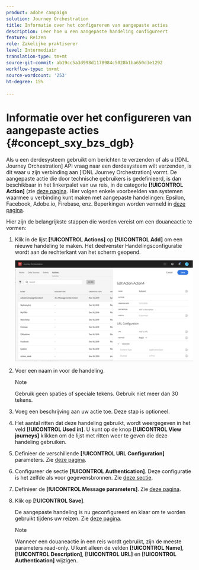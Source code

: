 ```yaml
---
product: adobe campaign
solution: Journey Orchestration
title: Informatie over het configureren van aangepaste acties
description: Leer hoe u een aangepaste handeling configureert
feature: Reizen
role: Zakelijke praktiserer
level: Intermediair
translation-type: tm+mt
source-git-commit: ab19cc5a3d998d1178984c5028b1ba650d3e1292
workflow-type: tm+mt
source-wordcount: '253'
ht-degree: 15%

---
```



# Informatie over het configureren van aangepaste acties {#concept_sxy_bzs_dgb}

Als u een derdesysteem gebruikt om berichten te verzenden of als u [!DNL Journey Orchestration] API vraag naar een derdesysteem wilt verzenden, is dit waar u zijn verbinding aan [!DNL Journey Orchestration] vormt. De aangepaste actie die door technische gebruikers is gedefinieerd, is dan beschikbaar in het linkerpalet van uw reis, in de categorie **[!UICONTROL Action]** (zie [deze pagina](../building-journeys/about-action-activities.md). Hier volgen enkele voorbeelden van systemen waarmee u verbinding kunt maken met aangepaste handelingen: Epsilon, Facebook, Adobe.io, Firebase, enz.
Beperkingen worden vermeld in [deze pagina](../about/limitations.md).

Hier zijn de belangrijkste stappen die worden vereist om een douaneactie te vormen:

1. Klik in de lijst **[!UICONTROL Actions]** op **[!UICONTROL Add]** om een nieuwe handeling te maken. Het deelvenster Handelingsconfiguratie wordt aan de rechterkant van het scherm geopend.

   ![](../assets/custom2.png)

1. Voer een naam in voor de handeling.

   >[!NOTE]
   >
   >Gebruik geen spaties of speciale tekens. Gebruik niet meer dan 30 tekens.

1. Voeg een beschrijving aan uw actie toe. Deze stap is optioneel.
1. Het aantal ritten dat deze handeling gebruikt, wordt weergegeven in het veld **[!UICONTROL Used in]**. U kunt op de knop **[!UICONTROL View journeys]** klikken om de lijst met ritten weer te geven die deze handeling gebruiken.
1. Definieer de verschillende **[!UICONTROL URL Configuration]** parameters. Zie [deze pagina](../action/url-configuration.md).
1. Configureer de sectie **[!UICONTROL Authentication]**. Deze configuratie is het zelfde als voor gegevensbronnen.  Zie [deze sectie](../datasource/external-data-sources.md#section_wjp_nl5_nhb).
1. Definieer de **[!UICONTROL Message parameters]**. Zie [deze pagina](../action/defining-the-message-parameters.md).
1. Klik op **[!UICONTROL Save]**.

   De aangepaste handeling is nu geconfigureerd en klaar om te worden gebruikt tijdens uw reizen. Zie [deze pagina](../building-journeys/about-action-activities.md).

   >[!NOTE]
   >
   >Wanneer een douaneactie in een reis wordt gebruikt, zijn de meeste parameters read-only. U kunt alleen de velden **[!UICONTROL Name]**, **[!UICONTROL Description]**, **[!UICONTROL URL]** en **[!UICONTROL Authentication]** wijzigen.
